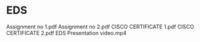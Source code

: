 # EDS
Assignment no 1.pdf
Assignment no 2.pdf
CISCO CERTIFICATE 1.pdf
CISCO CERTIFICATE 2.pdf
EDS Presentation video.mp4
